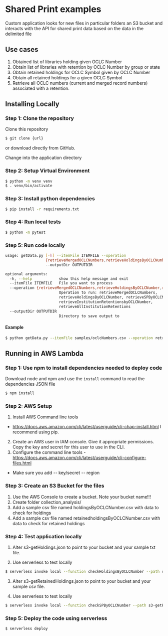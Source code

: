 # Shared Print examples

Custom application looks for new files in particular folders an S3 bucket and interacts with the API for shared print data based on the data in the delimited file

## Use cases

1. Obtained list of libraries holding given OCLC Number
2. Obtain list of libraries with retention by OCLC Number by group or state 
3. Obtain retained holdings for OCLC Symbol given by OCLC Number 
4. Obtain all retained holdings for a given OCLC Symbol
5. Retrieve all OCLC numbers (current and merged record numbers) associated with a retention.  

## Installing Locally

### Step 1: Clone the repository
Clone this repository

```bash
$ git clone {url}
```
or download directly from GitHub.

Change into the application directory

### Step 2: Setup Virtual Environment

```bash
$ python -m venv venv
$ . venv/bin/activate
```

### Step 3: Install python dependencies

```bash
$ pip install -r requirements.txt
```

### Step 4: Run local tests

```bash
$ python -m pytest
```

### Step 5: Run code locally
```bash
usage: getData.py [-h] --itemFile ITEMFILE --operation
                  {retrieveMergedOCLCNumbers,retrieveHoldingsByOCLCNumber,retrieveSPByOCLCNumber,retrieveInstitutionRetentionsbyOCLCNumber,retrieveAllInstitutionRetentions}
                  --outputDir OUTPUTDIR

optional arguments:
  -h, --help            show this help message and exit
  --itemFile ITEMFILE   File you want to process
  --operation {retrieveMergedOCLCNumbers,retrieveHoldingsByOCLCNumber,retrieveSPByOCLCNumber,retrieveInstitutionRetentionsbyOCLCNumber,retrieveAllInstitutionRetentions}
                        Operation to run: retrieveMergedOCLCNumbers,
                        retrieveHoldingsByOCLCNumber, retrieveSPByOCLCNumber,
                        retrieveInstitutionRetentionsbyOCLCNumber,
                        retrieveAllInstitutionRetentions
  --outputDir OUTPUTDIR
                        Directory to save output to
```

#### Example
```bash
$ python getData.py --itemFile samples/oclcNumbers.csv --operation retrieveMergedOCLCNumbers --outputDir samples/results

```

## Running in AWS Lambda

### Step 1: Use npm to install dependencies needed to deploy code
Download node and npm and use the `install` command to read the dependencies JSON file 

```bash
$ npm install
```

### Step 2: AWS Setup

1. Install AWS Command line tools
- https://docs.aws.amazon.com/cli/latest/userguide/cli-chap-install.html
I recommend using pip.
2. Create an AWS user in IAM console. Give it appropriate permissions. Copy the key and secret for this user to use in the CLI. 
3. Configure the command line tools - https://docs.aws.amazon.com/cli/latest/userguide/cli-configure-files.html

- Make sure you add 
-- key/secret
-- region
    
### Step 3: Create an S3 Bucket for the files
1. Use the AWS Console to create a bucket. Note your bucket name!!!
2. Create folder collection_analysis/
3. Add a sample csv file named holdingsByOCLCNumber.csv with data to check for holdings
4. Add a sample csv file named retainedholdingsByOCLCNumber.csv with data to check for retained holdings


### Step 4: Test application locally
1. Alter s3-getHoldings.json to point to your bucket and your sample txt file.

2. Use serverless to test locally

```bash
$ serverless invoke local --function checkHoldingsByOCLCNumber --path s3-getHoldings.json
```

3. Alter s3-getRetainedHoldings.json to point to your bucket and your sample csv file.

4. Use serverless to test locally

```bash
$ serverless invoke local --function checkSPByOCLCNumber --path s3-getRetainedHoldings.json
```

### Step 5: Deploy the code using serverless

```bash
$ serverless deploy
```
